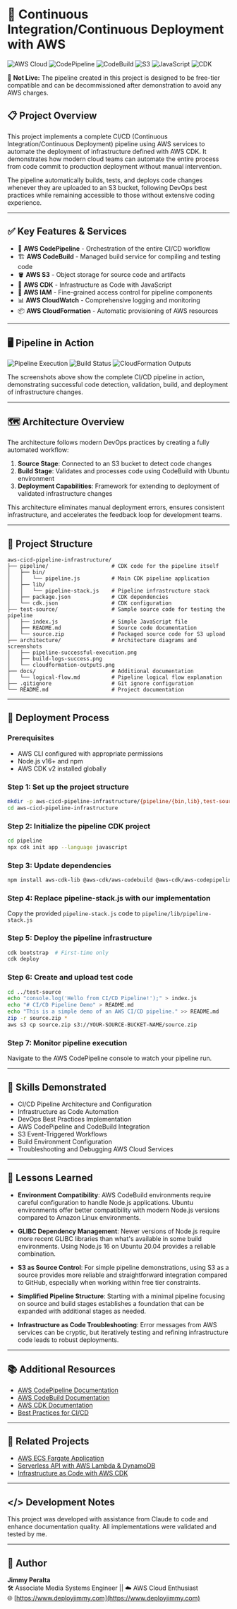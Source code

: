 # 🚀 Continuous Integration/Continuous Deployment with AWS

![AWS Cloud](https://img.shields.io/badge/AWS-%23FF9900.svg?style=for-the-badge&logo=amazon-aws&logoColor=white)
![CodePipeline](https://img.shields.io/badge/CodePipeline-FF9900?style=for-the-badge&logo=amazon-aws&logoColor=white)
![CodeBuild](https://img.shields.io/badge/CodeBuild-FF9900?style=for-the-badge&logo=amazon-aws&logoColor=white)
![S3](https://img.shields.io/badge/S3-569A31?style=for-the-badge&logo=amazon-s3&logoColor=white)
![JavaScript](https://img.shields.io/badge/JavaScript-F7DF1E?style=for-the-badge&logo=javascript&logoColor=black)
![CDK](https://img.shields.io/badge/AWS_CDK-FF9900?style=for-the-badge&logo=amazon-aws&logoColor=white)

🔗 **Not Live:** The pipeline created in this project is designed to be free-tier compatible and can be decommissioned after demonstration to avoid any AWS charges.

## 📋 Project Overview

This project implements a complete CI/CD (Continuous Integration/Continuous Deployment) pipeline using AWS services to automate the deployment of infrastructure defined with AWS CDK. It demonstrates how modern cloud teams can automate the entire process from code commit to production deployment without manual intervention.

The pipeline automatically builds, tests, and deploys code changes whenever they are uploaded to an S3 bucket, following DevOps best practices while remaining accessible to those without extensive coding experience.

---

## ✅ Key Features & Services

- 🔄 **AWS CodePipeline** - Orchestration of the entire CI/CD workflow
- 🏗️ **AWS CodeBuild** - Managed build service for compiling and testing code
- 🪣 **AWS S3** - Object storage for source code and artifacts
- 🚀 **AWS CDK** - Infrastructure as Code with JavaScript
- 🔐 **AWS IAM** - Fine-grained access control for pipeline components
- 📊 **AWS CloudWatch** - Comprehensive logging and monitoring
- 📦 **AWS CloudFormation** - Automatic provisioning of AWS resources

---

## 🖥️ Pipeline in Action

![Pipeline Execution](architecture/pipeline-successful-execution.png)
![Build Status](architecture/build-logs-success.png)
![CloudFormation Outputs](architecture/cloudformation-outputs.png)

The screenshots above show the complete CI/CD pipeline in action, demonstrating successful code detection, validation, build, and deployment of infrastructure changes.

---

## 🗺️ Architecture Overview

The architecture follows modern DevOps practices by creating a fully automated workflow:

1. **Source Stage**: Connected to an S3 bucket to detect code changes
2. **Build Stage**: Validates and processes code using CodeBuild with Ubuntu environment
3. **Deployment Capabilities**: Framework for extending to deployment of validated infrastructure changes

This architecture eliminates manual deployment errors, ensures consistent infrastructure, and accelerates the feedback loop for development teams.

---

## 📁 Project Structure

```
aws-cicd-pipeline-infrastructure/
├── pipeline/                    # CDK code for the pipeline itself
│   ├── bin/
│   │   └── pipeline.js          # Main CDK pipeline application
│   ├── lib/
│   │   └── pipeline-stack.js    # Pipeline infrastructure stack
│   ├── package.json             # CDK dependencies
│   └── cdk.json                 # CDK configuration
├── test-source/                 # Sample source code for testing the pipeline
│   ├── index.js                 # Simple JavaScript file
│   ├── README.md                # Source code documentation
│   └── source.zip               # Packaged source code for S3 upload
├── architecture/                # Architecture diagrams and screenshots
│   ├── pipeline-successful-execution.png
│   ├── build-logs-success.png
│   └── cloudformation-outputs.png
├── docs/                        # Additional documentation
│   └── logical-flow.md          # Pipeline logical flow explanation
├── .gitignore                   # Git ignore configuration
└── README.md                    # Project documentation
```

---

## 🚀 Deployment Process

### Prerequisites
- AWS CLI configured with appropriate permissions
- Node.js v16+ and npm
- AWS CDK v2 installed globally

### Step 1: Set up the project structure
```bash
mkdir -p aws-cicd-pipeline-infrastructure/{pipeline/{bin,lib},test-source,architecture,docs}
cd aws-cicd-pipeline-infrastructure
```

### Step 2: Initialize the pipeline CDK project
```bash
cd pipeline
npx cdk init app --language javascript
```

### Step 3: Update dependencies
```bash
npm install aws-cdk-lib @aws-cdk/aws-codebuild @aws-cdk/aws-codepipeline @aws-cdk/aws-codepipeline-actions @aws-cdk/aws-iam @aws-cdk/aws-s3
```

### Step 4: Replace pipeline-stack.js with our implementation
Copy the provided `pipeline-stack.js` code to `pipeline/lib/pipeline-stack.js`

### Step 5: Deploy the pipeline infrastructure
```bash
cdk bootstrap  # First-time only
cdk deploy
```

### Step 6: Create and upload test code
```bash
cd ../test-source
echo "console.log('Hello from CI/CD Pipeline!');" > index.js
echo "# CI/CD Pipeline Demo" > README.md
echo "This is a simple demo of an AWS CI/CD pipeline." >> README.md
zip -r source.zip *
aws s3 cp source.zip s3://YOUR-SOURCE-BUCKET-NAME/source.zip
```

### Step 7: Monitor pipeline execution
Navigate to the AWS CodePipeline console to watch your pipeline run.

---

## 🧠 Skills Demonstrated

- CI/CD Pipeline Architecture and Configuration
- Infrastructure as Code Automation
- DevOps Best Practices Implementation
- AWS CodePipeline and CodeBuild Integration
- S3 Event-Triggered Workflows
- Build Environment Configuration
- Troubleshooting and Debugging AWS Cloud Services

---

## 📝 Lessons Learned

- **Environment Compatibility**: AWS CodeBuild environments require careful configuration to handle Node.js applications. Ubuntu environments offer better compatibility with modern Node.js versions compared to Amazon Linux environments.
  
- **GLIBC Dependency Management**: Newer versions of Node.js require more recent GLIBC libraries than what's available in some build environments. Using Node.js 16 on Ubuntu 20.04 provides a reliable combination.

- **S3 as Source Control**: For simple pipeline demonstrations, using S3 as a source provides more reliable and straightforward integration compared to GitHub, especially when working within free tier constraints.

- **Simplified Pipeline Structure**: Starting with a minimal pipeline focusing on source and build stages establishes a foundation that can be expanded with additional stages as needed.

- **Infrastructure as Code Troubleshooting**: Error messages from AWS services can be cryptic, but iteratively testing and refining infrastructure code leads to robust deployments.

---

## 📚 Additional Resources

- [AWS CodePipeline Documentation](https://docs.aws.amazon.com/codepipeline/latest/userguide/welcome.html)
- [AWS CodeBuild Documentation](https://docs.aws.amazon.com/codebuild/latest/userguide/welcome.html)
- [AWS CDK Documentation](https://docs.aws.amazon.com/cdk/latest/guide/home.html)
- [Best Practices for CI/CD](https://aws.amazon.com/builders-library/automating-safe-hands-off-deployments/)

---

## 🔗 Related Projects

- [AWS ECS Fargate Application](https://github.com/jimmyperalta-dev/aws-ecs-fargate-application)
- [Serverless API with AWS Lambda & DynamoDB](https://github.com/jimmyperalta-dev/aws-serverless-dynamodb-api)
- [Infrastructure as Code with AWS CDK](https://github.com/jimmyperalta-dev/aws-cdk-infrastructure)

---

## </> Development Notes

This project was developed with assistance from Claude to code and enhance documentation quality. All implementations were validated and tested by me.

---

## 👤 Author

**Jimmy Peralta**  
🛠 Associate Media Systems Engineer || ☁️ AWS Cloud Enthusiast  
🌐 [https://www.deployjimmy.com](https://www.deployjimmy.com)
